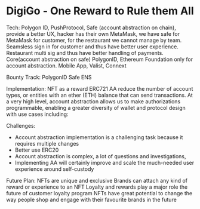 # DigiGo - One Reward to Rule them All

Tech: Polygon ID, PushProtocol, Safe (account abstraction on chain), provide a better UX, hacker has their own MetaMask, we have safe for MetaMask for customer, for the restaurant we cannot manage by team. Seamsless sign in for customer and thus have better user experience. 
Restaurant multi sig and thus have better handling of payments. Core(account abstraction on safe) PolygonID, Ethereum Foundation only for account abstraction. 
Mobile App, 
Valist, 
Connext


Bounty Track:
PolygonID
Safe
ENS

Implementation:
NFT as a reward ERC721
AA reduce the number of account types, or entities with an ether (ETH) balance that can send transactions.
At a very high level, account abstraction allows us to make authorizations programmable, enabling a greater diversity of wallet and protocol design with use cases including:


Challenges:
- Account abstraction implementation is a challenging task because it requires multiple changes 
- Better use ERC20
- Account abstraction is complex, a lot of questions and investigations, 
- Implementing AA will certainly improve and scale the much-needed user experience around self-custody

Future Plan:
NFTs are unique and exclusive
Brands can attach any kind of reward or experience to an NFT
Loyalty and rewards play a major role the future of customer loyalty program
NFTs have great potential to change the way people shop and engage with their favourite brands in the future
